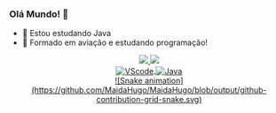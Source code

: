### Olá Mundo! 👋

- 🌱 Estou estudando Java
- 💬 Formado em aviação e estudando programação!

<div align="center">
    <a href="https://github.com/MaidaHugo">
     <img height="180em" src="https://github-readme-stats.vercel.app/api?username=MaidaHugo&show_icons=true&theme=radical&include_all_commits=true&count_private=true"/>
  <img height="180em" src="https://github-readme-stats.vercel.app/api/top-langs/?username=MaidaHugo&layout=compact&langs_count=7&theme=radical"/>      
</div>      


  <div style="display: inline_block" align="center">
  <img align="center" alt="VScode" height="90" width="50" src="https://cdn.jsdelivr.net/gh/devicons/devicon/icons/vscode/vscode-original.svg" />
  <img align="center" alt="Java" height="90" width="50"  src="https://cdn.jsdelivr.net/gh/devicons/devicon/icons/java/java-plain.svg" />
      
  <div>
      ![Snake animation](https://github.com/MaidaHugo/MaidaHugo/blob/output/github-contribution-grid-snake.svg)
      
  </div>
      
    
    
